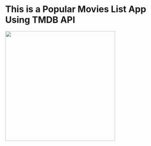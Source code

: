<h1>This is a Popular Movies List App Using TMDB API</h1>

<p float="left">
<img src= "https://github.com/znun/iOS-JSON-Parsing-News-API-/assets/33092475/99fcd8b8-de14-42e2-be41-01f02cc2839a.png"  width="350" />
</p>


